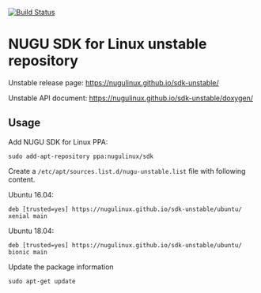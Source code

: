 [![Build Status](https://travis-ci.org/nugulinux/sdk-unstable.svg?branch=master)](https://travis-ci.org/nugulinux/sdk-unstable)

# NUGU SDK for Linux unstable repository

Unstable release page: <https://nugulinux.github.io/sdk-unstable/>

Unstable API document: <https://nugulinux.github.io/sdk-unstable/doxygen/>

## Usage

Add NUGU SDK for Linux PPA:

    sudo add-apt-repository ppa:nugulinux/sdk

Create a `/etc/apt/sources.list.d/nugu-unstable.list` file with following content.

Ubuntu 16.04:

    deb [trusted=yes] https://nugulinux.github.io/sdk-unstable/ubuntu/ xenial main

Ubuntu 18.04:

    deb [trusted=yes] https://nugulinux.github.io/sdk-unstable/ubuntu/ bionic main

Update the package information

    sudo apt-get update
